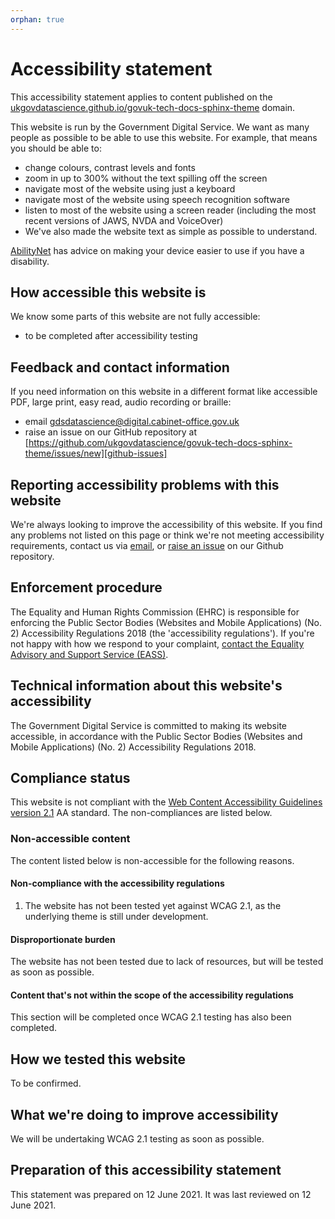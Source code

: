 ```yaml
---
orphan: true
---
```

# Accessibility statement

This accessibility statement applies to content published on the
[ukgovdatascience.github.io/govuk-tech-docs-sphinx-theme][github-pages] domain.

This website is run by the Government Digital Service. We want as many people as
possible to be able to use this website. For example, that means you should be able to:

- change colours, contrast levels and fonts
- zoom in up to 300% without the text spilling off the screen
- navigate most of the website using just a keyboard
- navigate most of the website using speech recognition software
- listen to most of the website using a screen reader (including the most recent
  versions of JAWS, NVDA and VoiceOver)
- We've also made the website text as simple as possible to understand.

[AbilityNet][abilitynet] has advice on making your device easier to use if you have a
disability.

## How accessible this website is

We know some parts of this website are not fully accessible:

- to be completed after accessibility testing

## Feedback and contact information

If you need information on this website in a different format like accessible PDF,
large print, easy read, audio recording or braille:

- email [gdsdatascience@digital.cabinet-office.gov.uk][email]
- raise an issue on our GitHub repository at
  [https://github.com/ukgovdatascience/govuk-tech-docs-sphinx-theme/issues/new][github-issues]

## Reporting accessibility problems with this website

We're always looking to improve the accessibility of this website. If you find any
problems not listed on this page or think we're not meeting accessibility requirements,
contact us via [email][email], or [raise an issue][github-issues] on our Github
repository.

## Enforcement procedure

The Equality and Human Rights Commission (EHRC) is responsible for enforcing the Public
Sector Bodies (Websites and Mobile Applications) (No. 2) Accessibility Regulations 2018
(the 'accessibility regulations'). If you're not happy with how we respond to your
complaint, [contact the Equality Advisory and Support Service (EASS)][eass].

## Technical information about this website's accessibility

The Government Digital Service is committed to making its website accessible, in
accordance with the Public Sector Bodies (Websites and Mobile Applications) (No. 2)
Accessibility Regulations 2018.

## Compliance status

This website is not compliant with the
[Web Content Accessibility Guidelines version 2.1][wcag] AA standard. The
non-compliances are listed below.

### Non-accessible content

The content listed below is non-accessible for the following reasons.

#### Non-compliance with the accessibility regulations

1. The website has not been tested yet against WCAG 2.1, as the underlying theme is
   still under development.

#### Disproportionate burden

The website has not been tested due to lack of resources, but will be tested as soon as
possible.

#### Content that's not within the scope of the accessibility regulations

This section will be completed once WCAG 2.1 testing has also been completed.

## How we tested this website

To be confirmed.

## What we're doing to improve accessibility

We will be undertaking WCAG 2.1 testing as soon as possible.

## Preparation of this accessibility statement

This statement was prepared on 12 June 2021. It was last reviewed on 12 June 2021.

[abilitynet]: https://mcmw.abilitynet.org.uk/
[eass]: https://www.equalityadvisoryservice.com/
[email]: mailto:gdsdatascience@digital.cabinet-office.gov.uk
[github-issues]: https://github.com/ukgovdatascience/govuk-tech-docs-sphinx-theme/issues/new
[github-pages]: https://ukgovdatascience.github.io/govuk-tech-docs-sphinx-theme
[wcag]: https://www.w3.org/TR/WCAG21/
